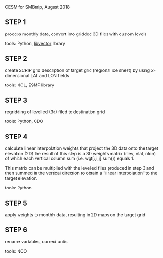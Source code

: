 CESM for SMBmip, August 2018

STEP 1
------
   process monthly data, convert into gridded 3D files with custom levels

   tools: Python, [libvector](https://github.com/lvankampenhout/libvector) library

STEP 2
------
   create SCRIP grid description of target grid (regional ice sheet)
   by using 2-dimensional LAT and LON fields

   tools: NCL, ESMF library

STEP 3
------
   regridding of levelled (3d) filed to destination grid

   tools: Python, CDO

STEP 4
------
   calculate linear interpolation weights that project the 3D data onto the target elevation (2D)
   the result of this step is a 3D weights matrix (nlev, nlat, nlon) of which each vertical column 
   sum (i.e. wgt[:,i,j].sum()) equals 1.
   
   This matrix can be multiplied with the levelled files produced in step 3 and then summed in the 
   vertical direction to obtain a "linear interpolation" to the target elevation.

   tools: Python

STEP 5
------
   apply weights to monthly data, resulting in 2D maps on the target grid

STEP 6
------
   rename variables, correct units

   tools: NCO
